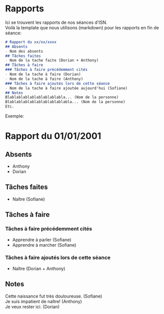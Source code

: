 # Rapports
Ici se trouvent les rapports de nos séances d'ISN.  
Voilà la template que nous utilisons (markdown) pour les rapports en fin de séance:  

```markdown
# Rapport du xx/xx/xxxx
## Absents
- Nom des absents
## Tâches faites
- Nom de la tache faite (Dorian + Anthony)
## Tâches à faire
### Tâches à faire précédemment cités
- Nom de la tache à faire (Dorian)
- Nom de la tache à faire (Anthony)
### Tâches à faire ajoutés lors de cette séance
- Nom de la tache à faire ajoutée aujourd'hui (Sofiane)
## Notes
Blablablablablablablablabla... (Nom de la personne)
Blablablablablablablablablabla... (Nom de la personne)
Etc.
```

Exemple:

# Rapport du 01/01/2001
## Absents
- Anthony
- Dorian
## Tâches faites
- Naître (Sofiane)
## Tâches à faire
### Tâches à faire précédemment cités
- Apprendre à parler (Sofiane)
- Apprendre à marcher (Sofiane)
### Tâches à faire ajoutés lors de cette séance
- Naître (Dorian + Anthony)
## Notes
Cette naissance fut très douloureuse. (Sofiane)  
Je suis impatient de naître! (Anthony)  
Je veux rester ici. (Dorian)
